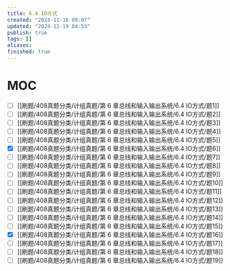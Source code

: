 ```yaml
---
title: 6.4 IO方式
created: "2024-11-16 00:07"
updated: "2024-12-19 04:53"
publish: true
tags: []
aliases: 
finished: true
---
```

# MOC

- [ ] [[刷题/408真题分类/计组真题/第 6 章总线和输入输出系统/6.4 IO方式/题1]]
- [ ] [[刷题/408真题分类/计组真题/第 6 章总线和输入输出系统/6.4 IO方式/题2]]
- [ ] [[刷题/408真题分类/计组真题/第 6 章总线和输入输出系统/6.4 IO方式/题3]]
- [ ] [[刷题/408真题分类/计组真题/第 6 章总线和输入输出系统/6.4 IO方式/题4]]
- [ ] [[刷题/408真题分类/计组真题/第 6 章总线和输入输出系统/6.4 IO方式/题5]]
- [x] [[刷题/408真题分类/计组真题/第 6 章总线和输入输出系统/6.4 IO方式/题6]]
- [ ] [[刷题/408真题分类/计组真题/第 6 章总线和输入输出系统/6.4 IO方式/题7]]
- [ ] [[刷题/408真题分类/计组真题/第 6 章总线和输入输出系统/6.4 IO方式/题8]]
- [ ] [[刷题/408真题分类/计组真题/第 6 章总线和输入输出系统/6.4 IO方式/题9]]
- [ ] [[刷题/408真题分类/计组真题/第 6 章总线和输入输出系统/6.4 IO方式/题10]]
- [ ] [[刷题/408真题分类/计组真题/第 6 章总线和输入输出系统/6.4 IO方式/题11]]
- [ ] [[刷题/408真题分类/计组真题/第 6 章总线和输入输出系统/6.4 IO方式/题12]]
- [ ] [[刷题/408真题分类/计组真题/第 6 章总线和输入输出系统/6.4 IO方式/题13]]
- [ ] [[刷题/408真题分类/计组真题/第 6 章总线和输入输出系统/6.4 IO方式/题14]]
- [ ] [[刷题/408真题分类/计组真题/第 6 章总线和输入输出系统/6.4 IO方式/题15]]
- [x] [[刷题/408真题分类/计组真题/第 6 章总线和输入输出系统/6.4 IO方式/题16]]
- [ ] [[刷题/408真题分类/计组真题/第 6 章总线和输入输出系统/6.4 IO方式/题17]]
- [ ] [[刷题/408真题分类/计组真题/第 6 章总线和输入输出系统/6.4 IO方式/题18]]
- [ ] [[刷题/408真题分类/计组真题/第 6 章总线和输入输出系统/6.4 IO方式/题19]]
